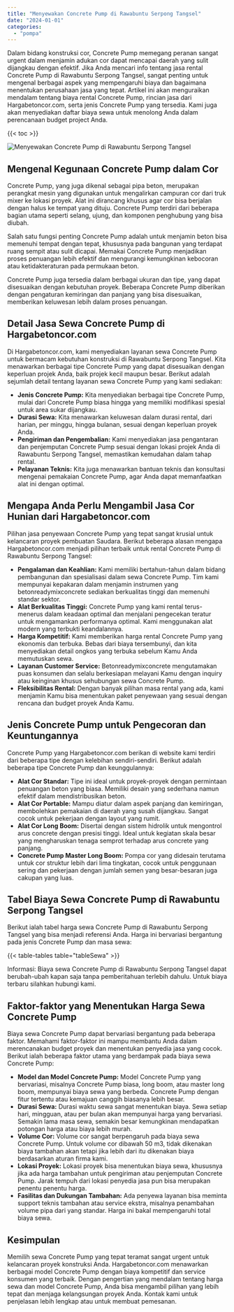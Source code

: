 ```yaml
---
title: "Menyewakan Concrete Pump di Rawabuntu Serpong Tangsel"
date: "2024-01-01"
categories: 
  - "pompa"
---
```




Dalam bidang konstruksi cor, Concrete Pump memegang peranan sangat urgent dalam menjamin adukan cor dapat mencapai daerah yang sulit dijangkau dengan efektif. Jika Anda mencari info tentang jasa rental Concrete Pump di Rawabuntu Serpong Tangsel, sangat penting untuk mengenal berbagai aspek yang mempengaruhi biaya dan bagaimana menentukan perusahaan jasa yang tepat. Artikel ini akan menguraikan mendalam tentang biaya rental Concrete Pump, rincian jasa dari Hargabetoncor.com, serta jenis Concrete Pump yang tersedia. Kami juga akan menyediakan daftar biaya sewa untuk menolong Anda dalam perencanaan budget project Anda.

{{< toc >}}

![Menyewakan Concrete Pump di Rawabuntu Serpong Tangsel](https://hargareadymixid.github.io/pompa/concrete-pump%20(26).png)

## Mengenal Kegunaan Concrete Pump dalam Cor

Concrete Pump, yang juga dikenal sebagai pipa beton, merupakan perangkat mesin yang digunakan untuk mengalirkan campuran cor dari truk mixer ke lokasi proyek. Alat ini dirancang khusus agar cor bisa berjalan dengan halus ke tempat yang dituju. Concrete Pump terdiri dari beberapa bagian utama seperti selang, ujung, dan komponen penghubung yang bisa diubah.

Salah satu fungsi penting Concrete Pump adalah untuk menjamin beton bisa memenuhi tempat dengan tepat, khususnya pada bangunan yang terdapat ruang sempit atau sulit dicapai. Memakai Concrete Pump menjadikan proses penuangan lebih efektif dan mengurangi kemungkinan kebocoran atau ketidakteraturan pada permukaan beton.

Concrete Pump juga tersedia dalam berbagai ukuran dan tipe, yang dapat disesuaikan dengan kebutuhan proyek. Beberapa Concrete Pump diberikan dengan pengaturan kemiringan dan panjang yang bisa disesuaikan, memberikan keluwesan lebih dalam proses penuangan.

## Detail Jasa Sewa Concrete Pump di Hargabetoncor.com

Di Hargabetoncor.com, kami menyediakan layanan sewa Concrete Pump untuk bermacam kebutuhan konstruksi di Rawabuntu Serpong Tangsel. Kita menawarkan berbagai tipe Concrete Pump yang dapat disesuaikan dengan keperluan projek Anda, baik projek kecil maupun besar. Berikut adalah sejumlah detail tentang layanan sewa Concrete Pump yang kami sediakan:

- **Jenis Concrete Pump:** Kita menyediakan berbagai tipe Concrete Pump, mulai dari Concrete Pump biasa hingga yang memiliki modifikasi spesial untuk area sukar dijangkau.
- **Durasi Sewa:** Kita menawarkan keluwesan dalam durasi rental, dari harian, per minggu, hingga bulanan, sesuai dengan keperluan proyek Anda.
- **Pengiriman dan Pengembalian:** Kami menyediakan jasa pengantaran dan penjemputan Concrete Pump sesuai dengan lokasi projek Anda di Rawabuntu Serpong Tangsel, memastikan kemudahan dalam tahap rental.
- **Pelayanan Teknis:** Kita juga menawarkan bantuan teknis dan konsultasi mengenai pemakaian Concrete Pump, agar Anda dapat memanfaatkan alat ini dengan optimal.

## Mengapa Anda Perlu Mengambil Jasa Cor Hunian dari Hargabetoncor.com

Pilihan jasa penyewaan Concrete Pump yang tepat sangat krusial untuk kelancaran proyek pembuatan Saudara. Berikut beberapa alasan mengapa Hargabetoncor.com menjadi pilihan terbaik untuk rental Concrete Pump di Rawabuntu Serpong Tangsel:

- **Pengalaman dan Keahlian:** Kami memiliki bertahun-tahun dalam bidang pembangunan dan spesialisasi dalam sewa Concrete Pump. Tim kami mempunyai kepakaran dalam menjamin instrumen yang betonreadymixconcrete sediakan berkualitas tinggi dan memenuhi standar sektor.
- **Alat Berkualitas Tinggi:** Concrete Pump yang kami rental terus-menerus dalam keadaan optimal dan menjalani pengecekan teratur untuk mengamankan performanya optimal. Kami menggunakan alat modern yang terbukti keandalannya.
- **Harga Kompetitif:** Kami memberikan harga rental Concrete Pump yang ekonomis dan terbuka. Bebas dari biaya tersembunyi, dan kita menyediakan detail ongkos yang terbuka sebelum Kamu Anda memutuskan sewa.
- **Layanan Customer Service:** Betonreadymixconcrete mengutamakan puas konsumen dan selalu berkesiapan melayani Kamu dengan inquiry atau keinginan khusus sehubungan sewa Concrete Pump.
- **Fleksibilitas Rental:** Dengan banyak pilihan masa rental yang ada, kami menjamin Kamu bisa menentukan paket penyewaan yang sesuai dengan rencana dan budget proyek Anda Kamu.

## Jenis Concrete Pump untuk Pengecoran dan Keuntungannya

Concrete Pump yang Hargabetoncor.com berikan di website kami terdiri dari beberapa tipe dengan kelebihan sendiri-sendiri. Berikut adalah beberapa tipe Concrete Pump dan keunggulannya:

- **Alat Cor Standar:** Tipe ini ideal untuk proyek-proyek dengan permintaan penuangan beton yang biasa. Memiliki desain yang sederhana namun efektif dalam mendistribusikan beton.
- **Alat Cor Portable:** Mampu diatur dalam aspek panjang dan kemiringan, membolehkan pemakaian di daerah yang susah dijangkau. Sangat cocok untuk pekerjaan dengan layout yang rumit.
- **Alat Cor Long Boom:** Disertai dengan sistem hidrolik untuk mengontrol arus concrete dengan presisi tinggi. Ideal untuk kegiatan skala besar yang mengharuskan tenaga semprot terhadap arus concrete yang panjang.
- **Concrete Pump Master Long Boom:** Pompa cor yang didesain terutama untuk cor struktur lebih dari lima tingkatan, cocok untuk penggunaan sering dan pekerjaan dengan jumlah semen yang besar-besaran juga cakupan yang luas.

## Tabel Biaya Sewa Concrete Pump di Rawabuntu Serpong Tangsel

Berikut ialah tabel harga sewa Concrete Pump di Rawabuntu Serpong Tangsel yang bisa menjadi referensi Anda. Harga ini bervariasi bergantung pada jenis Concrete Pump dan masa sewa:

{{< table-tables table="tableSewa" >}}

Informasi: Biaya sewa Concrete Pump di Rawabuntu Serpong Tangsel dapat berubah-ubah kapan saja tanpa pemberitahuan terlebih dahulu. Untuk biaya terbaru silahkan hubungi kami.

## Faktor-faktor yang Menentukan Harga Sewa Concrete Pump

Biaya sewa Concrete Pump dapat bervariasi bergantung pada beberapa faktor. Memahami faktor-faktor ini mampu membantu Anda dalam merencanakan budget proyek dan menentukan penyedia jasa yang cocok. Berikut ialah beberapa faktor utama yang berdampak pada biaya sewa Concrete Pump:

- **Model dan Model Concrete Pump:** Model Concrete Pump yang bervariasi, misalnya Concrete Pump biasa, long boom, atau master long boom, mempunyai biaya sewa yang berbeda. Concrete Pump dengan fitur tertentu atau kemajuan canggih biasanya lebih besar.
- **Durasi Sewa:** Durasi waktu sewa sangat menentukan biaya. Sewa setiap hari, mingguan, atau per bulan akan mempunyai harga yang bervariasi. Semakin lama masa sewa, semakin besar kemungkinan mendapatkan potongan harga atau biaya lebih murah.
- **Volume Cor:** Volume cor sangat berpengaruh pada biaya sewa Concrete Pump. Untuk volume cor dibawah 50 m3, tidak dikenakan biaya tambahan akan tetapi jika lebih dari itu dikenakan biaya berdasarkan aturan firma kami.
- **Lokasi Proyek:** Lokasi proyek bisa menentukan biaya sewa, khususnya jika ada harga tambahan untuk pengiriman atau penjemputan Concrete Pump. Jarak tempuh dari lokasi penyedia jasa pun bisa merupakan penentu penentu harga.
- **Fasilitas dan Dukungan Tambahan:** Ada penyewa layanan bisa meminta support teknis tambahan atau service ekstra, misalnya penambahan volume pipa dari yang standar. Harga ini bakal mempengaruhi total biaya sewa.

## Kesimpulan

Memilih sewa Concrete Pump yang tepat teramat sangat urgent untuk kelancaran proyek konstruksi Anda. Hargabetoncor.com menawarkan berbagai model Concrete Pump dengan biaya kompetitif dan service konsumen yang terbaik. Dengan pengertian yang mendalam tentang harga sewa dan model Concrete Pump, Anda bisa mengambil pilihan yang lebih tepat dan menjaga kelangsungan proyek Anda. Kontak kami untuk penjelasan lebih lengkap atau untuk membuat pemesanan.
